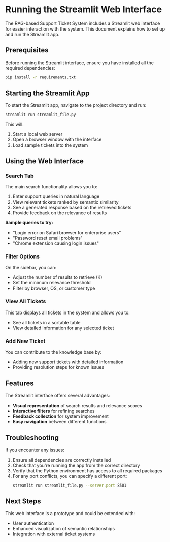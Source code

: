 # Running the Streamlit Web Interface

The RAG-based Support Ticket System includes a Streamlit web interface for easier interaction with the system. This document explains how to set up and run the Streamlit app.

## Prerequisites

Before running the Streamlit interface, ensure you have installed all the required dependencies:

```bash
pip install -r requirements.txt
```

## Starting the Streamlit App

To start the Streamlit app, navigate to the project directory and run:

```bash
streamlit run streamlit_file.py
```

This will:
1. Start a local web server
2. Open a browser window with the interface
3. Load sample tickets into the system

## Using the Web Interface

### Search Tab

The main search functionality allows you to:

1. Enter support queries in natural language
2. View relevant tickets ranked by semantic similarity
3. See a generated response based on the retrieved tickets
4. Provide feedback on the relevance of results

**Sample queries to try:**
- "Login error on Safari browser for enterprise users"
- "Password reset email problems"
- "Chrome extension causing login issues"

### Filter Options

On the sidebar, you can:
- Adjust the number of results to retrieve (K)
- Set the minimum relevance threshold
- Filter by browser, OS, or customer type

### View All Tickets

This tab displays all tickets in the system and allows you to:
- See all tickets in a sortable table
- View detailed information for any selected ticket

### Add New Ticket

You can contribute to the knowledge base by:
- Adding new support tickets with detailed information
- Providing resolution steps for known issues

## Features

The Streamlit interface offers several advantages:
- **Visual representation** of search results and relevance scores
- **Interactive filters** for refining searches
- **Feedback collection** for system improvement
- **Easy navigation** between different functions

## Troubleshooting

If you encounter any issues:

1. Ensure all dependencies are correctly installed
2. Check that you're running the app from the correct directory
3. Verify that the Python environment has access to all required packages
4. For any port conflicts, you can specify a different port:
   ```bash
   streamlit run streamlit_file.py --server.port 8501
   ```

## Next Steps

This web interface is a prototype and could be extended with:
- User authentication
- Enhanced visualization of semantic relationships
- Integration with external ticket systems